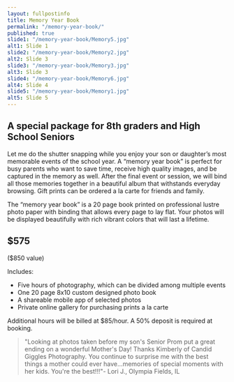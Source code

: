 ```yaml
---
layout: fullpostinfo
title: Memory Year Book
permalink: "/memory-year-book/"
published: true
slide1: "/memory-year-book/Memory5.jpg"
alt1: Slide 1
slide2: "/memory-year-book/Memory2.jpg"
alt2: Slide 3
slide3: "/memory-year-book/Memory3.jpg"
alt3: Slide 3
slide4: "/memory-year-book/Memory6.jpg"
alt4: Slide 4
slide5: "/memory-year-book/Memory1.jpg"
alt5: Slide 5
---
```


##  A special package for 8th graders and High School Seniors

Let me do the shutter snapping while you enjoy your son or daughter’s most memorable events of the school year. A “memory year book” is perfect for busy parents who want to save time, receive high quality images, and be captured in the memory as well. After the final event or session, we will bind all those memories together in a beautiful album that withstands everyday browsing.  Gift prints can be ordered a la carte for friends and family. 

The “memory year book” is a 20 page book printed on professional lustre photo paper with binding that allows every page to lay flat. Your photos will be displayed beautifully with rich vibrant colors that will last a lifetime.

##  $575
($850 value)

Includes:
* Five hours of photography, which can be divided among multiple events 
* One 20 page 8x10 custom designed photo book 
* A shareable mobile app of selected photos
* Private online gallery for purchasing prints a la carte 
					
Additional hours will be billed at $85/hour. A 50% deposit is required at booking.

> "Looking at photos taken before my son's Senior Prom put a great ending on a wonderful Mother's Day! Thanks Kimberly of Candid Giggles Photography. You continue to surprise me with the best things a mother could ever have...memories of special moments with her kids. You're the best!!!"- Lori J., Olympia Fields, IL